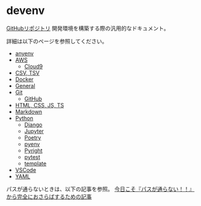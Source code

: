 # devenv

[GitHubリポジトリ](https://github.com/rihib/awesome-devenv)
開発環境を構築する際の汎用的なドキュメント。

詳細は以下のページを参照してください。

- [anyenv](https://docs.rihib.dev/anyenv)
- [AWS](https://docs.rihib.dev/AWS)
  - [Cloud9](https://docs.rihib.dev/AWS/Cloud9)
- [CSV, TSV](https://docs.rihib.dev/CSV-TSV)
- [Docker](https://docs.rihib.dev/Docker)
- [General](https://docs.rihib.dev/General)
- [Git](https://docs.rihib.dev/Git)
  - [GitHub](https://docs.rihib.dev/Git/GitHub)
- [HTML, CSS, JS, TS](https://docs.rihib.dev/HTML-CSS-JS-TS)
- [Markdown](https://docs.rihib.dev/Markdown)
- [Python](https://docs.rihib.dev/Python)
  - [Django](https://docs.rihib.dev/Python/Django)
  - [Jupyter](https://docs.rihib.dev/Python/Jupyter)
  - [Poetry](https://docs.rihib.dev/Python/Poetry)
  - [pyenv](https://docs.rihib.dev/Python/pyenv)
  - [Pyright](https://docs.rihib.dev/Python/Pyright)
  - [pytest](https://docs.rihib.dev/Python/pytest)
  - [template](https://docs.rihib.dev/Python/template)
- [VSCode](https://docs.rihib.dev/VSCode)
- [YAML](https://docs.rihib.dev/YAML)

パスが通らないときは、以下の記事を参照。
[今日こそ『パスが通らない！！』から完全におさらばするための記事](https://qiita.com/rihib/items/79f19029b4160eb81226)

